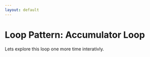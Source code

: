 ```yaml
---
layout: default
---
```

# Loop Pattern: Accumulator Loop
Lets explore this loop one more time interativly.
